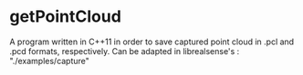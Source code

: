 # getPointCloud
A program written in C++11 in order to save captured point cloud in .pcl and .pcd formats, respectively. Can be adapted in librealsense's : "./examples/capture"
